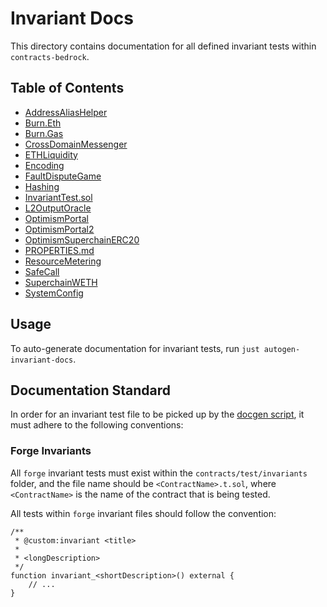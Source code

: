 # Invariant Docs

This directory contains documentation for all defined invariant tests within `contracts-bedrock`.

<!-- Do not modify the following section manually. It will be automatically generated on running `pnpm autogen:invariant-docs` -->
<!-- START autoTOC -->

## Table of Contents
- [AddressAliasHelper](./AddressAliasHelper.md)
- [Burn.Eth](./Burn.Eth.md)
- [Burn.Gas](./Burn.Gas.md)
- [CrossDomainMessenger](./CrossDomainMessenger.md)
- [ETHLiquidity](./ETHLiquidity.md)
- [Encoding](./Encoding.md)
- [FaultDisputeGame](./FaultDisputeGame.md)
- [Hashing](./Hashing.md)
- [InvariantTest.sol](./InvariantTest.sol.md)
- [L2OutputOracle](./L2OutputOracle.md)
- [OptimismPortal](./OptimismPortal.md)
- [OptimismPortal2](./OptimismPortal2.md)
- [OptimismSuperchainERC20](./OptimismSuperchainERC20.md)
- [PROPERTIES.md](./PROPERTIES.md.md)
- [ResourceMetering](./ResourceMetering.md)
- [SafeCall](./SafeCall.md)
- [SuperchainWETH](./SuperchainWETH.md)
- [SystemConfig](./SystemConfig.md)
<!-- END autoTOC -->

## Usage

To auto-generate documentation for invariant tests, run `just autogen-invariant-docs`.

## Documentation Standard

In order for an invariant test file to be picked up by the [docgen script](../scripts/autogen/generate-invariant-docs.ts), it must
adhere to the following conventions:

### Forge Invariants

All `forge` invariant tests must exist within the `contracts/test/invariants` folder, and the file name should be
`<ContractName>.t.sol`, where `<ContractName>` is the name of the contract that is being tested.

All tests within `forge` invariant files should follow the convention:

```solidity
/**
 * @custom:invariant <title>
 *
 * <longDescription>
 */
function invariant_<shortDescription>() external {
    // ...
}
```
